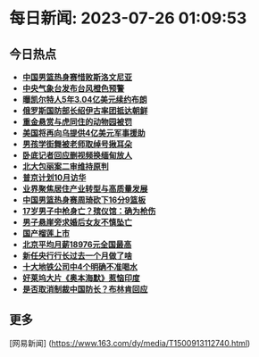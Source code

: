 
# 每日新闻: 2023-07-26 01:09:53
## 今日热点

- **[中国男篮热身赛惜败斯洛文尼亚](https://www.163.com/search?keyword=%E4%B8%AD%E5%9B%BD%E7%94%B7%E7%AF%AE%E7%83%AD%E8%BA%AB%E8%B5%9B%E6%83%9C%E8%B4%A5%E6%96%AF%E6%B4%9B%E6%96%87%E5%B0%BC%E4%BA%9A)**
- **[中央气象台发布台风橙色预警](https://www.163.com/search?keyword=%E4%B8%AD%E5%A4%AE%E6%B0%94%E8%B1%A1%E5%8F%B0%E5%8F%91%E5%B8%83%E5%8F%B0%E9%A3%8E%E6%A9%99%E8%89%B2%E9%A2%84%E8%AD%A6)**
- **[曝凯尔特人5年3.04亿美元续约布朗](https://www.163.com/search?keyword=%E6%9B%9D%E5%87%AF%E5%B0%94%E7%89%B9%E4%BA%BA5%E5%B9%B43.04%E4%BA%BF%E7%BE%8E%E5%85%83%E7%BB%AD%E7%BA%A6%E5%B8%83%E6%9C%97)**
- **[俄罗斯国防部长绍伊古率团抵达朝鲜](https://www.163.com/search?keyword=%E4%BF%84%E7%BD%97%E6%96%AF%E5%9B%BD%E9%98%B2%E9%83%A8%E9%95%BF%E7%BB%8D%E4%BC%8A%E5%8F%A4%E7%8E%87%E5%9B%A2%E6%8A%B5%E8%BE%BE%E6%9C%9D%E9%B2%9C)**
- **[重金悬赏与虎同住的动物园被罚](https://www.163.com/search?keyword=%E9%87%8D%E9%87%91%E6%82%AC%E8%B5%8F%E4%B8%8E%E8%99%8E%E5%90%8C%E4%BD%8F%E7%9A%84%E5%8A%A8%E7%89%A9%E5%9B%AD%E8%A2%AB%E7%BD%9A)**
- **[美国将再向乌提供4亿美元军事援助](https://www.163.com/search?keyword=%E7%BE%8E%E5%9B%BD%E5%B0%86%E5%86%8D%E5%90%91%E4%B9%8C%E6%8F%90%E4%BE%9B4%E4%BA%BF%E7%BE%8E%E5%85%83%E5%86%9B%E4%BA%8B%E6%8F%B4%E5%8A%A9)**
- **[男孩学街舞被老师取绰号揪耳朵](https://www.163.com/search?keyword=%E7%94%B7%E5%AD%A9%E5%AD%A6%E8%A1%97%E8%88%9E%E8%A2%AB%E8%80%81%E5%B8%88%E5%8F%96%E7%BB%B0%E5%8F%B7%E6%8F%AA%E8%80%B3%E6%9C%B5)**
- **[卧底记者回应删视频换缅甸放人](https://www.163.com/search?keyword=%E5%8D%A7%E5%BA%95%E8%AE%B0%E8%80%85%E5%9B%9E%E5%BA%94%E5%88%A0%E8%A7%86%E9%A2%91%E6%8D%A2%E7%BC%85%E7%94%B8%E6%94%BE%E4%BA%BA)**
- **[北大包丽案二审维持原判](https://www.163.com/search?keyword=%E5%8C%97%E5%A4%A7%E5%8C%85%E4%B8%BD%E6%A1%88%E4%BA%8C%E5%AE%A1%E7%BB%B4%E6%8C%81%E5%8E%9F%E5%88%A4)**
- **[普京计划10月访华](https://www.163.com/search?keyword=%E6%99%AE%E4%BA%AC%E8%AE%A1%E5%88%9210%E6%9C%88%E8%AE%BF%E5%8D%8E)**
- **[业界聚焦居住产业转型与高质量发展](https://www.163.com/search?keyword=%E4%B8%9A%E7%95%8C%E8%81%9A%E7%84%A6%E5%B1%85%E4%BD%8F%E4%BA%A7%E4%B8%9A%E8%BD%AC%E5%9E%8B%E4%B8%8E%E9%AB%98%E8%B4%A8%E9%87%8F%E5%8F%91%E5%B1%95)**
- **[中国男篮热身赛周琦砍下16分9篮板](https://www.163.com/search?keyword=%E4%B8%AD%E5%9B%BD%E7%94%B7%E7%AF%AE%E7%83%AD%E8%BA%AB%E8%B5%9B%E5%91%A8%E7%90%A6%E7%A0%8D%E4%B8%8B16%E5%88%869%E7%AF%AE%E6%9D%BF)**
- **[17岁男子中枪身亡？殡仪馆：确为枪伤](https://www.163.com/search?keyword=17%E5%B2%81%E7%94%B7%E5%AD%90%E4%B8%AD%E6%9E%AA%E8%BA%AB%E4%BA%A1%EF%BC%9F%E6%AE%A1%E4%BB%AA%E9%A6%86%EF%BC%9A%E7%A1%AE%E4%B8%BA%E6%9E%AA%E4%BC%A4)**
- **[男子悬崖旁求婚后女友不慎坠亡](https://www.163.com/search?keyword=%E7%94%B7%E5%AD%90%E6%82%AC%E5%B4%96%E6%97%81%E6%B1%82%E5%A9%9A%E5%90%8E%E5%A5%B3%E5%8F%8B%E4%B8%8D%E6%85%8E%E5%9D%A0%E4%BA%A1)**
- **[国产榴莲上市](https://www.163.com/search?keyword=%E5%9B%BD%E4%BA%A7%E6%A6%B4%E8%8E%B2%E4%B8%8A%E5%B8%82)**
- **[北京平均月薪18976元全国最高](https://www.163.com/search?keyword=%E5%8C%97%E4%BA%AC%E5%B9%B3%E5%9D%87%E6%9C%88%E8%96%AA18976%E5%85%83%E5%85%A8%E5%9B%BD%E6%9C%80%E9%AB%98)**
- **[新任央行行长过去一个月做了啥](https://www.163.com/search?keyword=%E6%96%B0%E4%BB%BB%E5%A4%AE%E8%A1%8C%E8%A1%8C%E9%95%BF%E8%BF%87%E5%8E%BB%E4%B8%80%E4%B8%AA%E6%9C%88%E5%81%9A%E4%BA%86%E5%95%A5)**
- **[十大地铁公司中4个明确不准喝水](https://www.163.com/search?keyword=%E5%8D%81%E5%A4%A7%E5%9C%B0%E9%93%81%E5%85%AC%E5%8F%B8%E4%B8%AD4%E4%B8%AA%E6%98%8E%E7%A1%AE%E4%B8%8D%E5%87%86%E5%96%9D%E6%B0%B4)**
- **[好莱坞大片《奥本海默》惹恼印度](https://www.163.com/search?keyword=%E5%A5%BD%E8%8E%B1%E5%9D%9E%E5%A4%A7%E7%89%87%E3%80%8A%E5%A5%A5%E6%9C%AC%E6%B5%B7%E9%BB%98%E3%80%8B%E6%83%B9%E6%81%BC%E5%8D%B0%E5%BA%A6)**
- **[是否取消制裁中国防长？布林肯回应](https://www.163.com/search?keyword=%E6%98%AF%E5%90%A6%E5%8F%96%E6%B6%88%E5%88%B6%E8%A3%81%E4%B8%AD%E5%9B%BD%E9%98%B2%E9%95%BF%EF%BC%9F%E5%B8%83%E6%9E%97%E8%82%AF%E5%9B%9E%E5%BA%94)**

## 更多
[网易新闻] (https://www.163.com/dy/media/T1500913112740.html)
